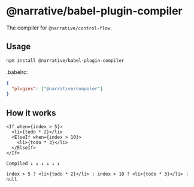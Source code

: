 # @narrative/babel-plugin-compiler

The compiler for `@narrative/control-flow`.

## Usage

```bash
npm install @narrative/babel-plugin-compiler
```

.babelrc:

```json
{
  "plugins": ["@narrative/compiler"]
}
```

## How it works

```tsx
<If when={index > 5}>
  <li>{todo * 2}</li>
  <ElseIf when={index > 10}>
    <li>{todo * 3}</li>
  </ElseIf>
</If>

Compiled ↓ ↓ ↓ ↓ ↓ ↓

index > 5 ? <li>{todo * 2}</li> : index > 10 ? <li>{todo * 3}</li> : null
```
